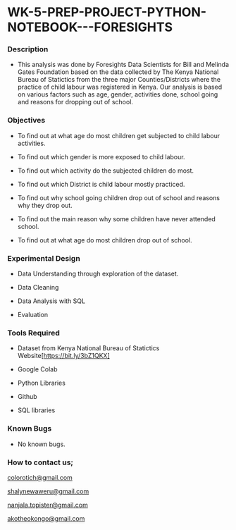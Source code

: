 # WK-5-PREP-PROJECT-PYTHON-NOTEBOOK---FORESIGHTS

### Description

- This analysis was done by Foresights Data Scientists for Bill and Melinda Gates Foundation based on the data collected by The Kenya National Bureau of Statictics from the three major Counties/Districts where the practice of child labour was registered in Kenya. Our analysis is based on various factors such as age, gender, activities done, school going and reasons for dropping out of school.

### Objectives

- To find out at what age do most children get subjected to child labour activities.
- To find out which gender is more exposed to child labour.
- To find out which activity do the subjected children do most.
- To find out which District is child labour mostly practiced.

- To find out why school going children drop out of school and reasons why they drop out.

- To find out the main reason why some children have never attended school.

- To find out at what age do most children drop out of school.

### Experimental Design

- Data Understanding through exploration of the dataset.

- Data Cleaning

- Data Analysis with SQL

- Evaluation

### Tools Required

- Dataset from Kenya National Bureau of Statictics Website[https://bit.ly/3bZ1QKX]

- Google Colab

- Python Libraries

- Github

- SQL libraries

### Known Bugs

- No known bugs.

### How to contact us;

colorotich@gmail.com

shalynewaweru@gmail.com

nanjala.topister@gmail.com

akotheokongo@gmail.com




